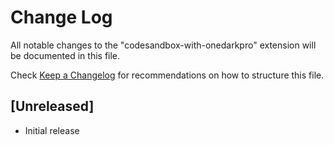 # Change Log

All notable changes to the "codesandbox-with-onedarkpro" extension will be documented in this file.

Check [Keep a Changelog](http://keepachangelog.com/) for recommendations on how to structure this file.

## [Unreleased]

- Initial release
